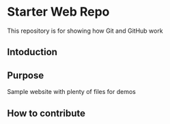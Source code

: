 # Starter Web Repo

This repository is for showing how Git and GitHub work
## Intoduction

## Purpose

Sample website with plenty of files for demos
## How to contribute
